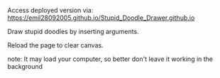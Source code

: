 Access deployed version via: https://emil28092005.github.io/Stupid_Doodle_Drawer.github.io

Draw stupid doodles by inserting arguments.

Reload the page to clear canvas.

note: It may load your computer, so better don't leave it working in the background

